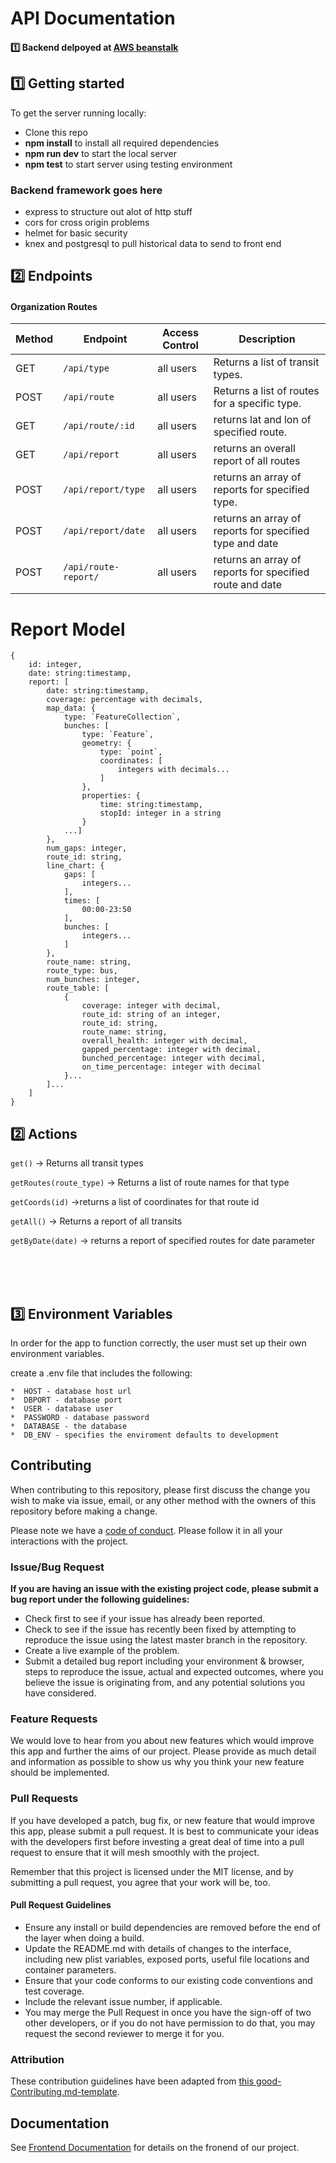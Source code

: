 # API Documentation

#### 1️⃣ Backend delpoyed at [AWS beanstalk](https://be.datadriventransit.org/) <br>

## 1️⃣ Getting started

To get the server running locally:



- Clone this repo
- **npm install** to install all required dependencies
- **npm run dev** to start the local server
- **npm test** to start server using testing environment

### Backend framework goes here

-    express to structure out alot of http stuff
-    cors for cross origin problems
-    helmet for basic security
-    knex and postgresql to pull historical data to send to front end

## 2️⃣ Endpoints

#### Organization Routes

| Method | Endpoint                | Access Control | Description                                               |
| ------ | ----------------------- | -------------- | ----------------------------------------------------------|
| GET    | `/api/type`             | all users      | Returns a list of transit types.                          |
| POST   | `/api/route`            | all users      | Returns a list of routes for a specific type.             |
| GET    | `/api/route/:id`        | all users      | returns lat and lon of specified route.                   |
| GET    | `/api/report`           | all users      | returns an overall report of all routes                   |
| POST   | `/api/report/type`      | all users      | returns an array of reports for specified type.           |
| POST   | `/api/report/date`      | all users      | returns an array of reports for specified type and date   |
| POST   | `/api/route-report/`    | all users      | returns an array of reports for specified route and date  |


# Report Model
```
{
    id: integer,
    date: string:timestamp,
    report: [
        date: string:timestamp,
        coverage: percentage with decimals,
        map_data: {
            type: `FeatureCollection`,
            bunches: [
                type: `Feature`,
                geometry: {
                    type: `point`,
                    coordinates: [
                        integers with decimals...
                    ]
                },
                properties: {
                    time: string:timestamp,
                    stopId: integer in a string
                }
            ...]
        },
        num_gaps: integer,
        route_id: string,
        line_chart: {
            gaps: [
                integers...
            ],
            times: [
                00:00-23:50
            ],
            bunches: [
                integers...
            ]
        },
        route_name: string,
        route_type: bus,
        num_bunches: integer,
        route_table: [
            {
                coverage: integer with decimal,
                route_id: string of an integer,
                route_id: string,
                route_name: string,
                overall_health: integer with decimal,
                gapped_percentage: integer with decimal,
                bunched_percentage: integer with decimal,
                on_time_percentage: integer with decimal
            }...
        ]...
    ]
}
```


## 2️⃣ Actions

`get()` -> Returns all transit types

`getRoutes(route_type)` -> Returns a list of route names for that type

`getCoords(id)` ->returns a list of coordinates for that route id

`getAll()` -> Returns a report of all transits 

`getByDate(date)` -> returns a report of specified routes for date parameter

<br>
<br>
<br>


## 3️⃣ Environment Variables

In order for the app to function correctly, the user must set up their own environment variables.

create a .env file that includes the following:


    
    *  HOST - database host url
    *  DBPORT - database port
    *  USER - database user
    *  PASSWORD - database password
    *  DATABASE - the database
    *  DB_ENV - specifies the enviroment defaults to development
    
## Contributing

When contributing to this repository, please first discuss the change you wish to make via issue, email, or any other method with the owners of this repository before making a change.

Please note we have a [code of conduct](./code_of_conduct.md). Please follow it in all your interactions with the project.

### Issue/Bug Request

 **If you are having an issue with the existing project code, please submit a bug report under the following guidelines:**
 - Check first to see if your issue has already been reported.
 - Check to see if the issue has recently been fixed by attempting to reproduce the issue using the latest master branch in the repository.
 - Create a live example of the problem.
 - Submit a detailed bug report including your environment & browser, steps to reproduce the issue, actual and expected outcomes,  where you believe the issue is originating from, and any potential solutions you have considered.

### Feature Requests

We would love to hear from you about new features which would improve this app and further the aims of our project. Please provide as much detail and information as possible to show us why you think your new feature should be implemented.

### Pull Requests

If you have developed a patch, bug fix, or new feature that would improve this app, please submit a pull request. It is best to communicate your ideas with the developers first before investing a great deal of time into a pull request to ensure that it will mesh smoothly with the project.

Remember that this project is licensed under the MIT license, and by submitting a pull request, you agree that your work will be, too.

#### Pull Request Guidelines

- Ensure any install or build dependencies are removed before the end of the layer when doing a build.
- Update the README.md with details of changes to the interface, including new plist variables, exposed ports, useful file locations and container parameters.
- Ensure that your code conforms to our existing code conventions and test coverage.
- Include the relevant issue number, if applicable.
- You may merge the Pull Request in once you have the sign-off of two other developers, or if you do not have permission to do that, you may request the second reviewer to merge it for you.

### Attribution

These contribution guidelines have been adapted from [this good-Contributing.md-template](https://gist.github.com/PurpleBooth/b24679402957c63ec426).

## Documentation

See [Frontend Documentation](https://github.com/Lambda-School-Labs/sfmta-data-analysis-fe) for details on the fronend of our project.

